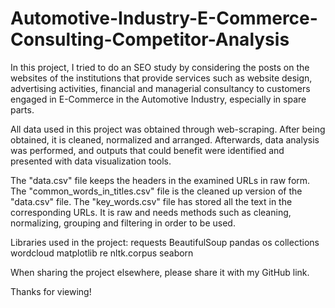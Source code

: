 # Automotive-Industry-E-Commerce-Consulting-Competitor-Analysis

In this project, I tried to do an SEO study by considering the posts on the websites of the institutions that provide services such as website design, advertising activities, financial and managerial consultancy to customers engaged in E-Commerce in the Automotive Industry, especially in spare parts.

All data used in this project was obtained through web-scraping. After being obtained, it is cleaned, normalized and arranged. Afterwards, data analysis was performed, and outputs that could benefit were identified and presented with data visualization tools.

The "data.csv" file keeps the headers in the examined URLs in raw form.
The "common_words_in_titles.csv" file is the cleaned up version of the "data.csv" file.
The "key_words.csv" file has stored all the text in the corresponding URLs. It is raw and needs methods such as cleaning, normalizing, grouping and filtering in order to be used.

Libraries used in the project:
requests
BeautifulSoup
pandas
os
collections
wordcloud
matplotlib
re
nltk.corpus
seaborn

When sharing the project elsewhere, please share it with my GitHub link.

Thanks for viewing!
